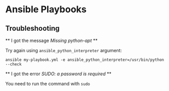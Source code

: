 # Ansible Playbooks

## 

## Troubleshooting

** I got the message *Missing python-apt* **

Try again using `ansible_python_interpreter` argument:

```
ansible my-playbook.yml -e ansible_python_interpreter=/usr/bin/python --check
```

** I got the error *SUDO: a password is required* **

You need to run the command with `sudo`
